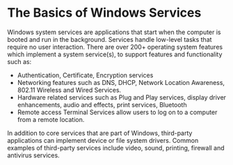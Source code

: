 # The Basics of Windows Services
Windows system services are applications that start when the computer is booted and run in the background.  Services handle 
low-level tasks that require no user interaction. There are over 200+ operating system features which implement a system service(s), to support features and functionality such as:

- Authentication, Certificate, Encryption services
- Networking features such as DNS, DHCP, Network Location Awareness, 802.11 Wireless and Wired Services.
- Hardware related services such as Plug and Play services, display driver enhancements,  audio and effects,  print services, Bluetooth 
- Remote access Terminal Services allow users to log on to a computer from a remote location.

In addition to core services that are part of Windows, third-party applications can implement device or file system drivers. Common examples of third-party services include video, sound, printing,  firewall and antivirus services.
